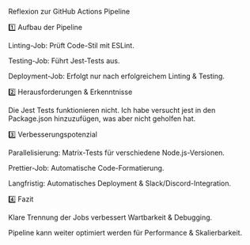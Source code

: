 Reflexion zur GitHub Actions Pipeline

1️⃣ Aufbau der Pipeline

Linting-Job: Prüft Code-Stil mit ESLint.

Testing-Job: Führt Jest-Tests aus.

Deployment-Job: Erfolgt nur nach erfolgreichem Linting & Testing.

2️⃣ Herausforderungen & Erkenntnisse

Die Jest Tests funktionieren nicht. Ich habe versucht jest in den Package.json hinzuzufügen, was aber nicht geholfen hat.

3️⃣ Verbesserungspotenzial

Parallelisierung: Matrix-Tests für verschiedene Node.js-Versionen.

Prettier-Job: Automatische Code-Formatierung.

Langfristig: Automatisches Deployment & Slack/Discord-Integration.

4️⃣ Fazit

Klare Trennung der Jobs verbessert Wartbarkeit & Debugging.

Pipeline kann weiter optimiert werden für Performance & Skalierbarkeit.

